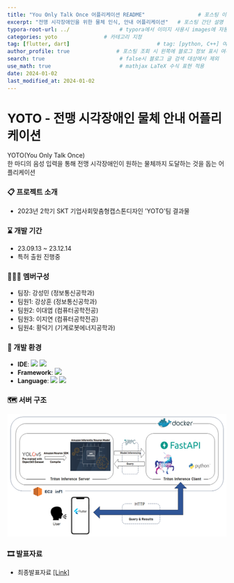 ```yaml
---
title: "You Only Talk Once 어플리케이션 README"                 # 포스팅 이름
excerpt: "전맹 시각장애인을 위한 물체 인식, 안내 어플리케이션"   # 포스팅 간단 설명
typora-root-url: ../                # typora에서 이미지 사용시 images에 자동 저장
categories: yoto               # 카테고리 지정
tag: [flutter, dart]                            # tag: [python, C++] 여러 개의 tag 추가 방식
author_profile: true               # 포스팅 조회 시 왼쪽에 블로그 정보 표시 여부
search: true                        # false시 블로그 글 검색 대상에서 제외
use_math: true                      # mathjax LaTeX 수식 표현 적용
date: 2024-01-02
last_modified_at: 2024-01-02
---
```


# YOTO - 전맹 시각장애인 물체 안내 어플리케이션
YOTO(You Only Talk Once)<br>
한 마디의 음성 입력을 통해 전맹 시각장애인이 원하는 물체까지 도달하는 것을 돕는 어플리케이션

### 📋 프로젝트 소개
- 2023년 2학기 SKT 기업사회맞춤형캡스톤디자인 'YOTO'팀 결과물

### ⌛ 개발 기간
- 23.09.13 ~ 23.12.14
- 특허 출원 진행중

### 🧑‍🤝‍🧑 멤버구성
- 팀장: 강성민 (정보통신공학과)
- 팀원1: 강상훈 (정보통신공학과)
- 팀원2: 이대엽 (컴퓨터공학전공)
- 팀원3: 이지연 (컴퓨터공학전공)
- 팀원4: 황덕기 (기계로봇에너지공학과)

### 🔧 개발 환경
- **IDE**: <img src="https://img.shields.io/badge/androidstudio-3DDC84?style=flat-square&logo=androidstudio&logoColor=white" /> <img src="https://img.shields.io/badge/VScode-007ACC?style=flat-square&logo=visualstudiocode&logoColor=white" />
- **Framework**: <img src="https://img.shields.io/badge/flutter-02569B?style=flat-square&logo=flutter&logoColor=white" />
- **Language**: <img src="https://img.shields.io/badge/dart-0175C2?style=flat-square&logo=dart&logoColor=white" /> <img src="https://img.shields.io/badge/Python-3776AB?style=flat-square&logo=python&logoColor=white" />

### 🗺 서버 구조
![server](/../../../images/2024-01-02-yoto/server.png)


### 🎞 발표자료
- 최종발표자료 [[Link]](https://github.com/ReturnRudi/YOTO/blob/master/Deck/ppt.md)

